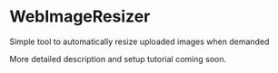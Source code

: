 WebImageResizer
===============

Simple tool to automatically resize uploaded images when demanded

More detailed description and setup tutorial coming soon.